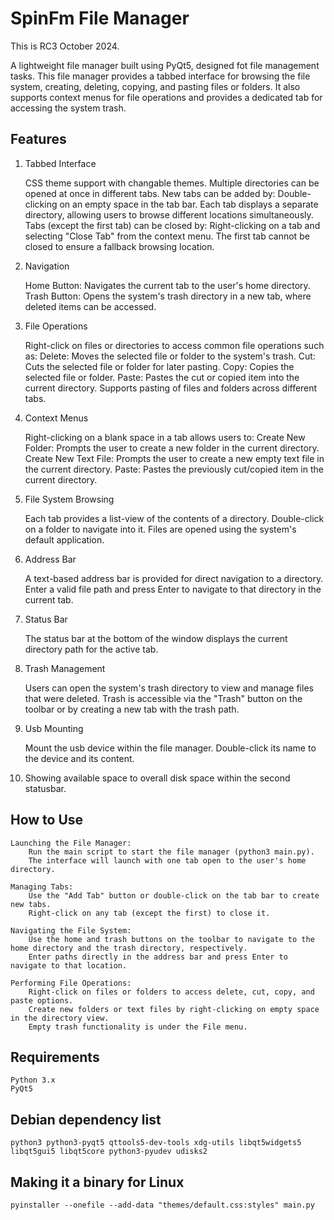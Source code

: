 # SpinFm File Manager

This is RC3 October 2024. 

A lightweight file manager built using PyQt5, designed fot file management tasks. This file manager provides a tabbed interface for browsing the file system, creating, deleting, copying, and pasting files or folders. It also supports context menus for file operations and provides a dedicated tab for accessing the system trash.

## Features
1. Tabbed Interface

    CSS theme support with changable themes.
    Multiple directories can be opened at once in different tabs.
    New tabs can be added by:
        Double-clicking on an empty space in the tab bar.
    Each tab displays a separate directory, allowing users to browse different locations simultaneously.
    Tabs (except the first tab) can be closed by:
        Right-clicking on a tab and selecting "Close Tab" from the context menu.
    The first tab cannot be closed to ensure a fallback browsing location.

2. Navigation

    Home Button: Navigates the current tab to the user's home directory.
    Trash Button: Opens the system's trash directory in a new tab, where deleted items can be accessed.

3. File Operations

    Right-click on files or directories to access common file operations such as:
        Delete: Moves the selected file or folder to the system's trash.
        Cut: Cuts the selected file or folder for later pasting.
        Copy: Copies the selected file or folder.
        Paste: Pastes the cut or copied item into the current directory.
    Supports pasting of files and folders across different tabs.

4. Context Menus

    Right-clicking on a blank space in a tab allows users to:
        Create New Folder: Prompts the user to create a new folder in the current directory.
        Create New Text File: Prompts the user to create a new empty text file in the current directory.
        Paste: Pastes the previously cut/copied item in the current directory.

5. File System Browsing

    Each tab provides a list-view of the contents of a directory.
    Double-click on a folder to navigate into it.
    Files are opened using the system's default application.

6. Address Bar

    A text-based address bar is provided for direct navigation to a directory.
    Enter a valid file path and press Enter to navigate to that directory in the current tab.

7. Status Bar

    The status bar at the bottom of the window displays the current directory path for the active tab.

8. Trash Management

    Users can open the system's trash directory to view and manage files that were deleted.
    Trash is accessible via the "Trash" button on the toolbar or by creating a new tab with the trash path.

9. Usb Mounting

    Mount the usb device within the file manager. Double-click its name to the device and its content.

10. Showing available space to overall disk space within the second statusbar. 


## How to Use

    Launching the File Manager:
        Run the main script to start the file manager (python3 main.py).
        The interface will launch with one tab open to the user's home directory.

    Managing Tabs:
        Use the "Add Tab" button or double-click on the tab bar to create new tabs.
        Right-click on any tab (except the first) to close it.

    Navigating the File System:
        Use the home and trash buttons on the toolbar to navigate to the home directory and the trash directory, respectively.
        Enter paths directly in the address bar and press Enter to navigate to that location.

    Performing File Operations:
        Right-click on files or folders to access delete, cut, copy, and paste options.
        Create new folders or text files by right-clicking on empty space in the directory view.
        Empty trash functionality is under the File menu.

## Requirements

    Python 3.x
    PyQt5

## Debian dependency list

    python3 python3-pyqt5 qttools5-dev-tools xdg-utils libqt5widgets5 libqt5gui5 libqt5core python3-pyudev udisks2


## Making it a binary for Linux

    pyinstaller --onefile --add-data "themes/default.css:styles" main.py
